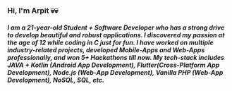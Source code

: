 ### Hi, I'm Arpit  💀💀
<!--
**arpitkushwaha/arpitkushwaha** is a ✨ _special_ ✨ repository because its `README.md` (this file) appears on your GitHub profile.

Here are some ideas to get you started:

- 🔭 I’m currently working on ...
- 🌱 I’m currently learning ...
- 👯 I’m looking to collaborate on ...
- 🤔 I’m looking for help with ...
- 💬 Ask me about ...
- 📫 How to reach me: ...
- 😄 Pronouns: ...
- ⚡ Fun fact: ...
-->

##### I am a 21-year-old Student + Software Developer who has a strong drive to develop beautiful and robust applications. I discovered my passion at the age of 12 while coding in C just for fun. I have worked on multiple industry-related projects, developed Mobile-Apps and Web-Apps professionally, and won 5+ Hackathons till now. My tech-stack includes JAVA + Kotlin (Android App Development), Flutter(Cross-Platform App Development), Node.js (Web-App Development), Vanilla PHP (Web-App Development), NoSQL, SQL, etc. 
